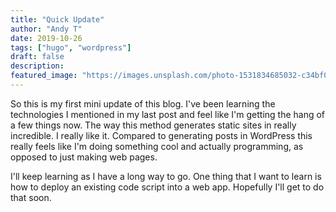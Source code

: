 ```yaml
---
title: "Quick Update"
author: "Andy T"
date: 2019-10-26
tags: ["hugo", "wordpress"]
draft: false
description:
featured_image: "https://images.unsplash.com/photo-1531834685032-c34bf0d84c77?ixlib=rb-1.2.1&ixid=eyJhcHBfaWQiOjEyMDd9&auto=format&fit=crop&w=967&h=300"
---
```


So this is my first mini update of this blog. I've been learning the technologies
I mentioned in my last post and feel like I'm getting the hang of a few things now.
The way this method generates static sites in really incredible. I really like it.
Compared to generating posts in WordPress this really feels like I'm doing something
cool and actually programming, as opposed to just making web pages.

I'll keep learning as I have a long way to go. One thing that I want to learn is
how to deploy an existing code script into a web app. Hopefully I'll get to do that
soon.
